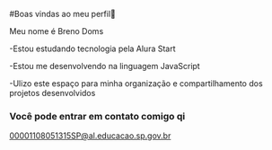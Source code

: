 #Boas vindas ao meu perfil🖤

Meu nome é Breno Doms 

-Estou estudando tecnologia pela Alura Start

-Estou me desenvolvendo na linguagem JavaScript

-Ulizo este espaço para minha organização e compartilhamento dos projetos desenvolvidos

### Você pode entrar em contato comigo qi

00001108051315SP@al.educacao.sp.gov.br
